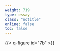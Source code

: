 ```yaml
---
weight: 719
type: essay
class: "notitle"
online: false
toc: false
---
```


{{< q-figure id="7b" >}}
